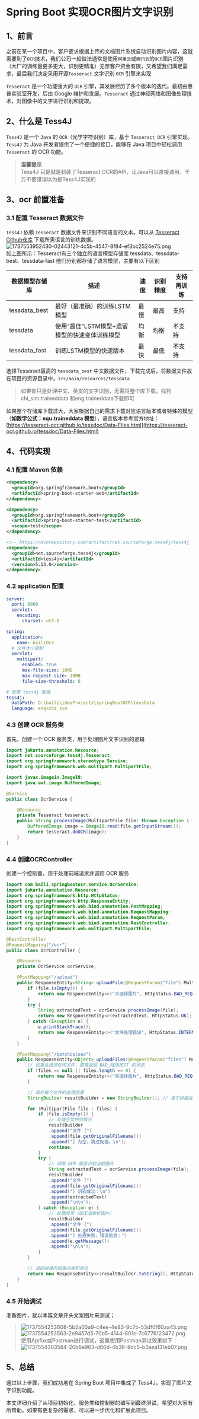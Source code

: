 # Spring Boot 实现OCR图片文字识别

## 1、前言
之前在某一个项目中，客户要求根据上传的文档图片系统自动识别图片内容，这就需要到了`OCR`技术，我们公司一般做法通常是使用`阿里云`或`腾讯云`的`OCR`图片识别（大厂的训练量更多更大，识别更精准）无奈客户资金有限，又希望我们满足需求，最后我们决定采用开源`Tesseract` 文字识别 `OCR` 引擎来实现

`Tesseract` 是一个功能强大的 `OCR` 引擎，其发展经历了多个版本的迭代。最初由惠普实验室开发，后由 Google 维护和发展。`Tesseract` 通过神经网络和图像处理技术，对图像中的文字进行识别和提取。

## 2、什么是 Tess4J
`Tess4J` 是一个 `Java` 的 `OCR`（光学字符识别）库，基于 `Tesseract OCR` 引擎实现。`Tess4J` 为 Java 开发者提供了一个便捷的接口，能够在 Java 项目中轻松调用 `Tesseract` 的 OCR 功能。

> **温馨提示**  
Tess4J 只是就是封装了Tesseract OCR的API，让Java可以直接调用，千万不要错误以为是Tess4J实现的
>

## 3、ocr 前置准备
### 3.1 配置 Tesseract 数据文件
`Tess4J` 依赖 `Tesseract` 数据文件来识别不同语言的文本。可以从 [Tesseract Github仓库](https://github.com/tesseract-ocr) 下载所需语言的训练数据。  
![1737553952430-02443121-4c5b-4547-8f84-ef3bc2524e75.png](./img/Y12QW0l1h6m68Pm7/1737553952430-02443121-4c5b-4547-8f84-ef3bc2524e75-573033.png)  
如上图所示：Tesseract有三个独立的语言模型存储库 tessdata、tessdata-best、tessdata-fast 他们分别都存储了语言模型，主要有以下区别

| 数据模型存储库 | 描述 | 速度 | 识别精度 | 支持再训练 |
| --- | --- | --- | --- | --- |
| tessdata_best | 最好（最准确）的训练LSTM模型 | 最慢 | 最高 | 支持 |
| tessdata | 使用“最佳”LSTM模型+遗留模型的快速变体训练模型 | 均衡 | 均衡 | 不支持 |
| tessdata_fast | 训练LSTM模型的快速版本 | 最快 | 最低 | 不支持 |


选择Tesseract最高的 `tessdata_best` 中文数据文件，下载完成后，将数据文件放在项目的资源目录中，`src/main/resources/tessdata`

> 如果你只是处理中文、英文的文字识别，无需将整个库下载，找到chi_sim.traineddata 和eng.traineddata下载即可
>

如果整个存储库下载过大，大家根据自己的需求下载对应语言版本或者特殊的模型（**如数学公式：equ.traineddata 模型**），语言版本参考官方地址：[https://tesseract-ocr.github.io/tessdoc/Data-Files.html](https://tesseract-ocr.github.io/tessdoc/Data-Files.html)

## 4、代码实现
### 4.1 配置 Maven 依赖
```xml
<dependency>
  <groupId>org.springframework.boot</groupId>
  <artifactId>spring-boot-starter-web</artifactId>
</dependency>

<dependency>
  <groupId>org.springframework.boot</groupId>
  <artifactId>spring-boot-starter-test</artifactId>
  <scope>test</scope>
</dependency>

<!-- https://mvnrepository.com/artifact/net.sourceforge.tess4j/tess4j -->
<dependency>
  <groupId>net.sourceforge.tess4j</groupId>
  <artifactId>tess4j</artifactId>
  <version>5.13.0</version>
</dependency>
```

### 4.2 application 配置
```yaml
server:
  port: 8080
  servlet:
    encoding:
      charset: utf-8

spring:
  application:
    name: bailiOcr
  # 文件大小限制
  servlet:
    multipart:
      enabled: true
      max-file-size: 10MB
      max-request-size: 10MB
      file-size-threshold: 0

# 配置 tess4j 数据
tess4j:
  dataPath: D:\baili\ideaProjects\springBootOCR\tessData
  language: eng+chi_sim
```

### 4.3 创建 OCR 服务类
首先，创建一个 OCR 服务类，用于处理图片文字识别的逻辑

```java
import jakarta.annotation.Resource;
import net.sourceforge.tess4j.Tesseract;
import org.springframework.stereotype.Service;
import org.springframework.web.multipart.MultipartFile;

import javax.imageio.ImageIO;
import java.awt.image.BufferedImage;

@Service
public class OcrService {

    @Resource
    private Tesseract tesseract;
    public String processImage(MultipartFile file) throws Exception {
        BufferedImage image = ImageIO.read(file.getInputStream());
        return tesseract.doOCR(image);
    }
}
```

### 4.4 创建OCRController
创建一个控制器，用于处理前端请求并调用 OCR 服务

```java
import com.baili.springbootocr.service.OcrService;
import jakarta.annotation.Resource;
import org.springframework.http.HttpStatus;
import org.springframework.http.ResponseEntity;
import org.springframework.web.bind.annotation.PostMapping;
import org.springframework.web.bind.annotation.RequestMapping;
import org.springframework.web.bind.annotation.RequestParam;
import org.springframework.web.bind.annotation.RestController;
import org.springframework.web.multipart.MultipartFile;

@RestController
@RequestMapping("/ocr")
public class OcrController {  

    @Resource
    private OcrService ocrService;

    @PostMapping("/upload")
    public ResponseEntity<String> uploadFile(@RequestParam("file") MultipartFile file) {
        if (file.isEmpty()) {
            return new ResponseEntity<>("未选择图片", HttpStatus.BAD_REQUEST);
        }
        try {
            String extractedText = ocrService.processImage(file);
            return new ResponseEntity<>(extractedText, HttpStatus.OK);
        } catch (Exception e) {
            e.printStackTrace();
            return new ResponseEntity<>("文件处理错误", HttpStatus.INTERNAL_SERVER_ERROR);
        }  
    }

    @PostMapping("/batchUpload")
    public ResponseEntity<Object> uploadFiles(@RequestParam("files") MultipartFile[] files) {
        // 如果未选择任何文件，直接返回 BAD_REQUEST 的状态
        if (files == null || files.length == 0) {
            return new ResponseEntity<>("未选择图片", HttpStatus.BAD_REQUEST);
        }

        // 保存每个文件的处理结果
        StringBuilder resultBuilder = new StringBuilder(); // 用于拼接返回的字符串结果

        for (MultipartFile file : files) {
            if (file.isEmpty()) {
                // 处理空文件的情况
                resultBuilder
                .append("文件 [")
                .append(file.getOriginalFilename())
                .append("] 为空，跳过处理。\n");
                continue;
            }
            try {
                // 调用 OCR 服务识别当前图片
                String extractedText = ocrService.processImage(file);
                resultBuilder
                .append("文件 [")
                .append(file.getOriginalFilename())
                .append("] 识别成功：\n")
                .append(extractedText)
                .append("\n\n");
            } catch (Exception e) {
                // 处理异常（如无法解析图片）
                resultBuilder
                .append("文件 [")
                .append(file.getOriginalFilename())
                .append("] 处理失败，错误信息：")
                .append(e.getMessage())
                .append("\n\n");
            }
        }

        // 返回拼接的结果内容和状态
        return new ResponseEntity<>(resultBuilder.toString(), HttpStatus.OK);
    }
}
```

### 4.5 开始调试
准备图片，就以本篇文章开头文案图片来测试；

> ![1737554253608-5b2a00a9-c4ee-4e93-9c7b-53df0f60aa45.png](./img/Y12QW0l1h6m68Pm7/1737554253608-5b2a00a9-c4ee-4e93-9c7b-53df0f60aa45-599383.png)![1737554253563-2e9457d5-70b5-4144-801c-7c6776123472.png](./img/Y12QW0l1h6m68Pm7/1737554253563-2e9457d5-70b5-4144-801c-7c6776123472-273280.png)  
使用Apifox或Postman进行调试，这里使用Postman测试效果如下：  
![1737554303584-20b8e963-d66d-4b36-8dc5-b3aea131eb07.png](./img/Y12QW0l1h6m68Pm7/1737554303584-20b8e963-d66d-4b36-8dc5-b3aea131eb07-935103.png)
>

## 5、总结
通过以上步骤，我们成功地在 Spring Boot 项目中集成了 Tess4J，实现了图片文字识别功能。

本文详细介绍了从项目初始化、服务类和控制器的编写到最终测试，希望对大家有所帮助。如果有更复杂的需求，可以进一步优化和扩展此项目。



